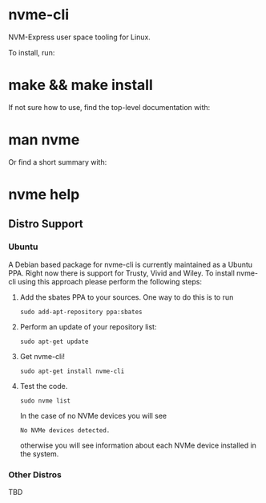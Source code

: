 # nvme-cli
NVM-Express user space tooling for Linux.

To install, run:

  # make && make install

If not sure how to use, find the top-level documentation with:

  # man nvme

Or find a short summary with:

  # nvme help

## Distro Support
### Ubuntu

A Debian based package for nvme-cli is currently maintained as a
Ubuntu PPA. Right now there is support for Trusty, Vivid and Wiley. To
install nvme-cli using this approach please perform the following
steps:
1. Add the sbates PPA to your sources. One way to do this is to run
    ```
    sudo add-apt-repository ppa:sbates
    ```
2. Perform an update of your repository list:
    ```
    sudo apt-get update
    ```
3. Get nvme-cli!
    ```
    sudo apt-get install nvme-cli
    ```
4. Test the code.
   ```
   sudo nvme list
   ```
   In the case of no NVMe devices you will see
   ```
   No NVMe devices detected.
   ```
   otherwise you will see information about each NVMe device installed
   in the system.
### Other Distros

TBD
